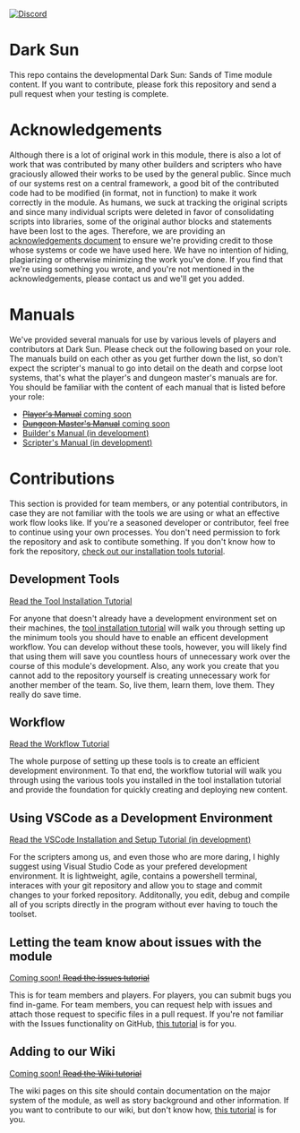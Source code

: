 [![Discord](https://img.shields.io/discord/744704910842527815.svg?colorB=7289DA&label=Discord&logo=Discord&logoColor=7289DA&style=flat-square)](https://discord.gg/VVvrb4CkeG)

# Dark Sun

This repo contains the developmental Dark Sun: Sands of Time module content.  If you want to contribute, please fork this repository and send a pull request when your testing is complete.

# Acknowledgements

Although there is a lot of original work in this module, there is also a lot of work that was contributed by many other builders and scripters who have graciously allowed their works to be used by the general public.  Since much of our systems rest on a central framework, a good bit of the contributed code had to be modified (in format, not in function) to make it work correctly in the module.  As humans, we suck at tracking the original scripts and since many individual scripts were deleted in favor of consolidating scripts into libraries, some of the original author blocks and statements have been lost to the ages.  Therefore, we are providing an [acknowledgements document](docs/acknowledgements.md) to ensure we're providing credit to those whose systems or code we have used here.  We have no intention of hiding, plagiarizing or otherwise minimizing the work you've done.  If you find that we're using something you wrote, and you're not mentioned in the acknowledgements, please contact us and we'll get you added.

# Manuals

We've provided several manuals for use by various levels of players and contributors at Dark Sun.  Please check out the following based on your role.  The manuals build on each other as you get further down the list, so don't expect the scripter's manual to go into detail on the death and corpse loot systems, that's what the player's and dungeon master's manuals are for.  You should be familiar with the content of each manual that is listed before your role:

* [~~Player's Manual~~ coming soon](docs/playersmanual.md)
* [~~Dungeon Master's Manual~~ coming soon](docs/dmmanual.md)
* [Builder's Manual (in development)](docs/buildersmanual.md)
* [Scripter's Manual (in development)](docs/scriptersmanual.md)

# Contributions

This section is provided for team members, or any potential contributors, in case they are not familiar with the tools we are using or what an effective work flow looks like.  If you're a seasoned developer or contributor, feel free to continue using your own processes.  You don't need permission to fork the repository and ask to contibute something.  If you don't know how to fork the repository, [check out our installation tools tutorial](docs/tools.md/#github-account).

## Development Tools

[Read the Tool Installation Tutorial](docs/tools.md)

For anyone that doesn't already have a development environment set on their machines, the [tool installation tutorial](docs/tools.md) will walk you through setting up the minimum tools you should have to enable an efficent development workflow.  You can develop without these tools, however, you will likely find that using them will save you countless hours of unnecessary work over the course of this module's development.  Also, any work you create that you cannot add to the repository yourself is creating unnecessary work for another member of the team.  So, live them, learn them, love them.  They really do save time.

## Workflow

[Read the Workflow Tutorial](docs/workflow.md)

The whole purpose of setting up these tools is to create an efficient development environment.  To that end, the workflow tutorial will walk you through using the various tools you installed in the tool installation tutorial and provide the foundation for quickly creating and deploying new content.

## Using VSCode as a Development Environment

[Read the VSCode Installation and Setup Tutorial (in development)](docs/vscode.md)

For the scripters among us, and even those who are more daring, I highly suggest using Visual Studio Code as your prefered development environment.  It is lightweight, agile, contains a powershell terminal, interaces with your git repository and allow you to stage and commit changes to your forked repository.  Additonally, you edit, debug and compile all of you scripts directly in the program without ever having to touch the toolset.

## Letting the team know about issues with the module

[Coming soon! ~~Read the Issues tutorial~~](docs/issues.md)

This is for team members and players.  For players, you can submit bugs you find in-game.  For team members, you can request help with issues and attach those request to specific files in a pull request.  If you're not familiar with the Issues functionality on GitHub, [this tutorial](docs/issues.md) is for you.

## Adding to our Wiki

[Coming soon! ~~Read the Wiki tutorial~~](docs/wiki.md)

The wiki pages on this site should contain documentation on the major system of the module, as well as story background and other information.  If you want to contribute to our wiki, but don't know how, [this tutorial](docs/wiki.md) is for you.
